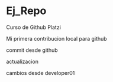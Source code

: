 # Ej_Repo

Curso de Github Platzi

Mi primera contribucion local para github

commit desde github

actualizacion

cambios desde developer01
